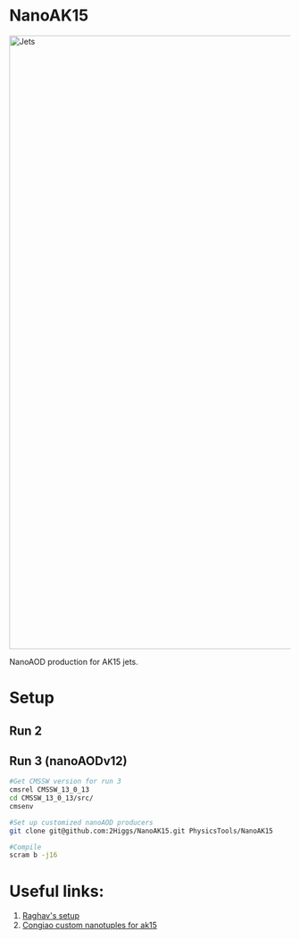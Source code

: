 # NanoAK15

<img src="https://github.com/user-attachments/assets/1dd52000-f3bf-48fb-a33d-1e3908afb216" alt="Jets" width="1100"> 

NanoAOD production for AK15 jets.

# Setup 

## Run 2

## Run 3 (nanoAODv12)

```bash
#Get CMSSW version for run 3
cmsrel CMSSW_13_0_13
cd CMSSW_13_0_13/src/
cmsenv

#Set up customized nanoAOD producers
git clone git@github.com:2Higgs/NanoAK15.git PhysicsTools/NanoAK15

#Compile
scram b -j16
```

# Useful links:

1. [Raghav's setup](https://github.com/rkansal47/generateCMS/tree/b737d10537f807e1b549153889532d5a0edc39d6/nanoaod_pnetlegacy)
2. [Congiao custom nanotuples for ak15](https://github.com/colizz/NanoTuples/tree/dev-ak15tagger-UL)



